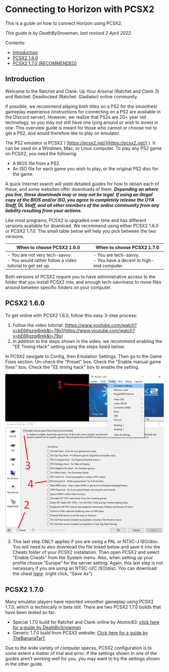 # Connecting to Horizon with PCSX2

This is a guide on how to connect Horizon using PCSX2.

_This guide is by DeathBySnowman, last revised 2 April 2022._

Contents:

- [Introduction](/getting-online/pcsx2/README.md#introduction)
- [PCSX2 1.6.0](/getting-online/pcsx2/README.md#pcsx2-160)
- [PCSX2 1.7.0 (RECOMMENDED)](/getting-online/pcsx2/README.md#pcsx2-170)

## Introduction

Welcome to the Ratchet and Clank: Up Your Arsenal (Ratchet and Clank 3) and Ratchet: Deadlocked (Ratchet: Gladiator) online community.

If possible, we recommend playing both titles on a PS2 for the smoothest gameplay experience (instructions for connecting on a PS2 are available in the Discord server). However, we realize that PS2s are 20+ year old technology, so you may not still have one lying around or wish to invest in one. This overview guide is meant for those who cannot or choose not to get a PS2, and would therefore like to play on emulator.

The PS2 emulator is PCSX2 ( [https://pcsx2.net/](https://pcsx2.net/) ). It can be used on a Windows, Mac, or Linux computer. To play any PS2 game on PCSX2, you need the following:

- A BIOS file from a PS2.
- An ISO file for each game you wish to play, or the original PS2 disc for the game.

A quick Internet search will yield detailed guides for how to obtain each of these, and some websites offer downloads of them. ***Depending on where you live, these downloads may or may not be legal. If using an illegal copy of the BIOS and/or ISO, you agree to completely release the UYA Staff, DL Staff, and all other members of the online community from any liability resulting from your actions.***

Like most programs, PCSX2 is upgraded over time and has different versions available for download. We recommend using either PCSX2 1.6.0 or PCSX2 1.7.0. The small table below will help you pick between the two versions.

| When to choose PCSX2 1.6.0 | When to choose PCSX2 1.7.0 |
| ----------- | ----------- |
| - You are not very tech-savvy.<br/>- You would rather follow a video tutorial to get set up. | - You are tech-savvy.<br/>- You have a decent to high-end computer.        |

Both versions of PCSX2 require you to have administrative access to the folder that you install PCSX2 into, and enough tech-savviness to move files around between specific folders on your computer.

## PCSX2 1.6.0

To get online with PCSX2 1.6.0, follow this easy 3-step process:

1. Follow the video tutorial: [https://www.youtube.com/watch?v=bE66gzgi6mk&t=79s](https://www.youtube.com/watch?v=bE66gzgi6mk&t=79s)
2. In addition to the steps shown in the video, we recommend enabling the "EE Timing Hack" setting using the steps listed below:

In PCSX2 navigate to Config, then Emulation Settings. Then go to the Game Fixes section. Un-check the "Preset" box. Check the "Enable manual game fixes" box. Check the "EE timing hack" box to enable the setting. 

![img](/assets/pcsx2/emulation_settings.png)

3. This last step ONLY applies if you are using a PAL or NTSC-J ISO/disc. You will need to also download the file linked below and save it into the Cheats folder of your PCSX2 installation. Then open PCSX2 and select "Enable Cheats" from the System menu. Also, when setting up your profile choose "Europe" for the server setting. Again, this last step is not necessary if you are using an NTSC-U/C ISO/disc. You can download the cheat [here](/assets/cheats/17125698.pnach). (right click, "Save As")

## PCSX2 1.7.0

Many emulator players have reported smoother gameplay using PCSX2 1.7.0, which is technically in beta still. There are two PCSX2 1.7.0 builds that have been tested so far:

- Special 1.7.0 build for Ratchet and Clank online by Atomic83: [click here for a guide by DeathBySnowman](/getting-online/pcsx2/RACONLINEBUILD.md#using-pcsx2-170-dbs-horizon-build)
- Generic 1.7.0 build from PCSX2 website: [Click here for a guide by TheBananaTarT](https://docs.google.com/document/d/1ny3bBQMO2Pdun6I1Khp5gwuIgfJ3QOVtpi3q7cH_27c/)

Due to the wide variety of computer specss, PCSX2 configuration is to some extent a matter of trial and error. If the settings shown in one of the guides aren't working well for you, you may want to try the settings shown in the other guide.

